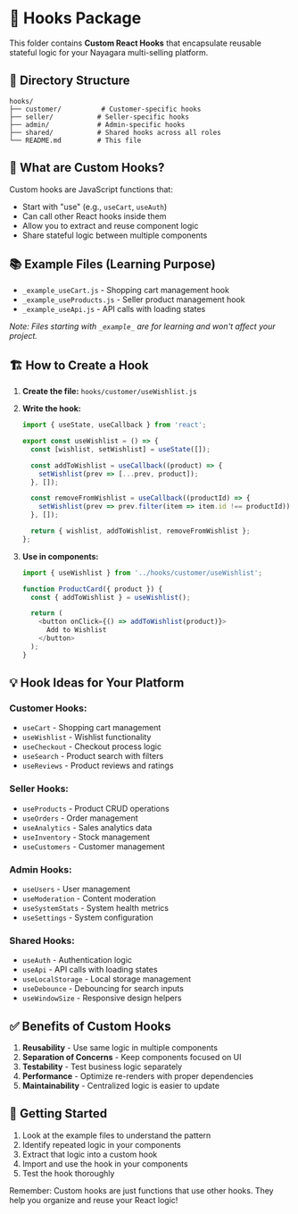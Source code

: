 # 🎣 **Hooks Package**

This folder contains **Custom React Hooks** that encapsulate reusable stateful logic for your Nayagara multi-selling platform.

## 📁 **Directory Structure**

```
hooks/
├── customer/          # Customer-specific hooks
├── seller/           # Seller-specific hooks
├── admin/            # Admin-specific hooks
├── shared/           # Shared hooks across all roles
└── README.md         # This file
```

## 🎯 **What are Custom Hooks?**

Custom hooks are JavaScript functions that:
- Start with "use" (e.g., `useCart`, `useAuth`)
- Can call other React hooks inside them
- Allow you to extract and reuse component logic
- Share stateful logic between multiple components

## 📚 **Example Files (Learning Purpose)**

- `_example_useCart.js` - Shopping cart management hook
- `_example_useProducts.js` - Seller product management hook
- `_example_useApi.js` - API calls with loading states

*Note: Files starting with `_example_` are for learning and won't affect your project.*

## 🏗 **How to Create a Hook**

1. **Create the file:** `hooks/customer/useWishlist.js`
2. **Write the hook:**
   ```javascript
   import { useState, useCallback } from 'react';

   export const useWishlist = () => {
     const [wishlist, setWishlist] = useState([]);

     const addToWishlist = useCallback((product) => {
       setWishlist(prev => [...prev, product]);
     }, []);

     const removeFromWishlist = useCallback((productId) => {
       setWishlist(prev => prev.filter(item => item.id !== productId));
     }, []);

     return { wishlist, addToWishlist, removeFromWishlist };
   };
   ```

3. **Use in components:**
   ```javascript
   import { useWishlist } from '../hooks/customer/useWishlist';

   function ProductCard({ product }) {
     const { addToWishlist } = useWishlist();

     return (
       <button onClick={() => addToWishlist(product)}>
         Add to Wishlist
       </button>
     );
   }
   ```

## 💡 **Hook Ideas for Your Platform**

### **Customer Hooks:**
- `useCart` - Shopping cart management
- `useWishlist` - Wishlist functionality
- `useCheckout` - Checkout process logic
- `useSearch` - Product search with filters
- `useReviews` - Product reviews and ratings

### **Seller Hooks:**
- `useProducts` - Product CRUD operations
- `useOrders` - Order management
- `useAnalytics` - Sales analytics data
- `useInventory` - Stock management
- `useCustomers` - Customer management

### **Admin Hooks:**
- `useUsers` - User management
- `useModeration` - Content moderation
- `useSystemStats` - System health metrics
- `useSettings` - System configuration

### **Shared Hooks:**
- `useAuth` - Authentication logic
- `useApi` - API calls with loading states
- `useLocalStorage` - Local storage management
- `useDebounce` - Debouncing for search inputs
- `useWindowSize` - Responsive design helpers

## ✅ **Benefits of Custom Hooks**

1. **Reusability** - Use same logic in multiple components
2. **Separation of Concerns** - Keep components focused on UI
3. **Testability** - Test business logic separately
4. **Performance** - Optimize re-renders with proper dependencies
5. **Maintainability** - Centralized logic is easier to update

## 🚀 **Getting Started**

1. Look at the example files to understand the pattern
2. Identify repeated logic in your components
3. Extract that logic into a custom hook
4. Import and use the hook in your components
5. Test the hook thoroughly

Remember: Custom hooks are just functions that use other hooks. They help you organize and reuse your React logic!